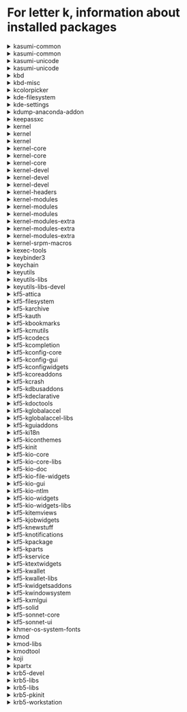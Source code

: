 # For letter k, information about installed packages

<details>
<summary>kasumi-common</summary>

```
Из репозитор : anaconda
Краткое опис : Anthy dictionary management common files between kasumi and kasumi-unicode
URL          : http://kasumi.sourceforge.jp/
Лицензия     : GPLv2+
Описание     : This package contains common files for kasumi and kasumi-unicode.
```

</details>

<details>
<summary>kasumi-common</summary>

```
Из репозитор : updates-testing
Краткое опис : Anthy dictionary management common files between kasumi and kasumi-unicode
URL          : http://kasumi.sourceforge.jp/
Лицензия     : GPLv2+
Описание     : This package contains common files for kasumi and kasumi-unicode.
```

</details>

<details>
<summary>kasumi-unicode</summary>

```
Из репозитор : anaconda
Краткое опис : An anthy-unicode dictionary management tool
URL          : http://kasumi.sourceforge.jp/
Лицензия     : GPLv2+
Описание     : Kasumi-unicode is a dictionary management tool for Anthy-unicode.
```

</details>

<details>
<summary>kasumi-unicode</summary>

```
Из репозитор : updates-testing
Краткое опис : An anthy-unicode dictionary management tool
URL          : http://kasumi.sourceforge.jp/
Лицензия     : GPLv2+
Описание     : Kasumi-unicode is a dictionary management tool for Anthy-unicode.
```

</details>

<details>
<summary>kbd</summary>

```
Из репозитор : anaconda
Краткое опис : Tools for configuring the console (keyboard, virtual terminals, etc.)
URL          : http://www.kbd-project.org/
Лицензия     : GPLv2+
Описание     : The kbd package contains tools for managing a Linux
             : system's console's behavior, including the keyboard, the screen
             : fonts, the virtual terminals and font files.
```

</details>

<details>
<summary>kbd-misc</summary>

```
Из репозитор : anaconda
Краткое опис : Data for kbd package
URL          : http://www.kbd-project.org/
Лицензия     : GPLv2+
Описание     : The kbd-misc package contains data for kbd package - console fonts,
             : keymaps etc. Please note that kbd-misc is not helpful without kbd.
```

</details>

<details>
<summary>kcolorpicker</summary>

```
Из репозитор : fedora
Краткое опис : QToolButton control with color popup menu
URL          : https://github.com/ksnip/kColorPicker
Лицензия     : LGPLv3+
Описание     : QToolButton with color popup menu which lets you select a color.
             : 
             : The popup features a color dialog button which can be used to add
             : custom colors to the popup menu.
```

</details>

<details>
<summary>kde-filesystem</summary>

```
Из репозитор : fedora
Краткое опис : KDE filesystem layout
Лицензия     : Public Domain
Описание     : This package provides some directories that are required/used by KDE.
```

</details>

<details>
<summary>kde-settings</summary>

```
Из репозитор : fedora
Краткое опис : Config files for kde
URL          : https://pagure.io/fedora-kde/kde-settings
Лицензия     : MIT
Описание     : Config files for kde.
```

</details>

<details>
<summary>kdump-anaconda-addon</summary>

```
Из репозитор : anaconda
Краткое опис : Kdump configuration anaconda addon
URL          : https://github.com/daveyoung/kdump-anaconda-addon
Лицензия     : GPLv2
Описание     : Kdump anaconda addon
```

</details>

<details>
<summary>keepassxc</summary>

```
Из репозитор : fedora
Краткое опис : Cross-platform password manager
URL          : http://www.keepassxc.org/
Лицензия     : Boost and BSD and CC0 and GPLv3 and LGPLv2 and LGPLv2+ and LGPLv3+ and Public Domain
Описание     : KeePassXC is a community fork of KeePassX
             : KeePassXC is an application for people with extremely high demands on secure
             : personal data management.
             : KeePassXC saves many different information e.g. user names, passwords, urls,
             : attachemts and comments in one single database. For a better management
             : user-defined titles and icons can be specified for each single entry.
             : Furthermore the entries are sorted in groups, which are customizable as well.
             : The integrated search function allows to search in a single group or the
             : complete database.
             : KeePassXC offers a little utility for secure password generation. The password
             : generator is very customizable, fast and easy to use. Especially someone who
             : generates passwords frequently will appreciate this feature.
             : The complete database is always encrypted either with AES (alias Rijndael) or
             : Twofish encryption algorithm using a 256 bit key. Therefore the saved
             : information can be considered as quite safe.
```

</details>

<details>
<summary>kernel</summary>

```
Из репозитор : updates-testing
Краткое опис : The Linux kernel
URL          : https://www.kernel.org/
Лицензия     : GPLv2 and Redistributable, no modification permitted
Описание     : The kernel meta package
```

</details>

<details>
<summary>kernel</summary>

```
Из репозитор : updates-testing
Краткое опис : The Linux kernel
URL          : https://www.kernel.org/
Лицензия     : GPLv2 and Redistributable, no modification permitted
Описание     : The kernel meta package
```

</details>

<details>
<summary>kernel</summary>

```
Из репозитор : updates-testing
Краткое опис : The Linux kernel
URL          : https://www.kernel.org/
Лицензия     : GPLv2 and Redistributable, no modification permitted
Описание     : The kernel meta package
```

</details>

<details>
<summary>kernel-core</summary>

```
Из репозитор : updates-testing
Краткое опис : The Linux kernel
URL          : https://www.kernel.org/
Лицензия     : GPLv2 and Redistributable, no modification permitted
Описание     : The kernel package contains the Linux kernel (vmlinuz), the core of any
             : Linux operating system.  The kernel handles the basic functions
             : of the operating system: memory allocation, process allocation, device
             : input and output, etc.
```

</details>

<details>
<summary>kernel-core</summary>

```
Из репозитор : updates-testing
Краткое опис : The Linux kernel
URL          : https://www.kernel.org/
Лицензия     : GPLv2 and Redistributable, no modification permitted
Описание     : The kernel package contains the Linux kernel (vmlinuz), the core of any
             : Linux operating system.  The kernel handles the basic functions
             : of the operating system: memory allocation, process allocation, device
             : input and output, etc.
```

</details>

<details>
<summary>kernel-core</summary>

```
Из репозитор : updates-testing
Краткое опис : The Linux kernel
URL          : https://www.kernel.org/
Лицензия     : GPLv2 and Redistributable, no modification permitted
Описание     : The kernel package contains the Linux kernel (vmlinuz), the core of any
             : Linux operating system.  The kernel handles the basic functions
             : of the operating system: memory allocation, process allocation, device
             : input and output, etc.
```

</details>

<details>
<summary>kernel-devel</summary>

```
Из репозитор : updates-testing
Краткое опис : Development package for building kernel modules to match the kernel
URL          : https://www.kernel.org/
Лицензия     : GPLv2 and Redistributable, no modification permitted
Описание     : This package provides kernel headers and makefiles sufficient to build modules
             : against the kernel package.
```

</details>

<details>
<summary>kernel-devel</summary>

```
Из репозитор : updates-testing
Краткое опис : Development package for building kernel modules to match the kernel
URL          : https://www.kernel.org/
Лицензия     : GPLv2 and Redistributable, no modification permitted
Описание     : This package provides kernel headers and makefiles sufficient to build modules
             : against the kernel package.
```

</details>

<details>
<summary>kernel-devel</summary>

```
Из репозитор : updates-testing
Краткое опис : Development package for building kernel modules to match the kernel
URL          : https://www.kernel.org/
Лицензия     : GPLv2 and Redistributable, no modification permitted
Описание     : This package provides kernel headers and makefiles sufficient to build modules
             : against the kernel package.
```

</details>

<details>
<summary>kernel-headers</summary>

```
Из репозитор : updates-testing
Краткое опис : Header files for the Linux kernel for use by glibc
URL          : http://www.kernel.org/
Лицензия     : GPLv2
Описание     : Kernel-headers includes the C header files that specify the interface
             : between the Linux kernel and userspace libraries and programs.  The
             : header files define structures and constants that are needed for
             : building most standard programs and are also needed for rebuilding the
             : glibc package.
```

</details>

<details>
<summary>kernel-modules</summary>

```
Из репозитор : updates-testing
Краткое опис : kernel modules to match the core kernel
URL          : https://www.kernel.org/
Лицензия     : GPLv2 and Redistributable, no modification permitted
Описание     : This package provides commonly used kernel modules for the core kernel package.
```

</details>

<details>
<summary>kernel-modules</summary>

```
Из репозитор : updates-testing
Краткое опис : kernel modules to match the core kernel
URL          : https://www.kernel.org/
Лицензия     : GPLv2 and Redistributable, no modification permitted
Описание     : This package provides commonly used kernel modules for the core kernel package.
```

</details>

<details>
<summary>kernel-modules</summary>

```
Из репозитор : updates-testing
Краткое опис : kernel modules to match the core kernel
URL          : https://www.kernel.org/
Лицензия     : GPLv2 and Redistributable, no modification permitted
Описание     : This package provides commonly used kernel modules for the core kernel package.
```

</details>

<details>
<summary>kernel-modules-extra</summary>

```
Из репозитор : updates-testing
Краткое опис : Extra kernel modules to match the kernel
URL          : https://www.kernel.org/
Лицензия     : GPLv2 and Redistributable, no modification permitted
Описание     : This package provides less commonly used kernel modules for the kernel package.
```

</details>

<details>
<summary>kernel-modules-extra</summary>

```
Из репозитор : updates-testing
Краткое опис : Extra kernel modules to match the kernel
URL          : https://www.kernel.org/
Лицензия     : GPLv2 and Redistributable, no modification permitted
Описание     : This package provides less commonly used kernel modules for the kernel package.
```

</details>

<details>
<summary>kernel-modules-extra</summary>

```
Из репозитор : updates-testing
Краткое опис : Extra kernel modules to match the kernel
URL          : https://www.kernel.org/
Лицензия     : GPLv2 and Redistributable, no modification permitted
Описание     : This package provides less commonly used kernel modules for the kernel package.
```

</details>

<details>
<summary>kernel-srpm-macros</summary>

```
Из репозитор : fedora
Краткое опис : RPM macros that list arches the full kernel is built on
URL          : https://src.fedoraproject.org/rpms/kernel-srpm-macros
Лицензия     : MIT
Описание     : This packages contains the rpm macro that list what arches
             : the full kernel is built on.
             : The variable to use is kernel_arches.
```

</details>

<details>
<summary>kexec-tools</summary>

```
Из репозитор : anaconda
Краткое опис : The kexec/kdump userspace component
Лицензия     : GPLv2
Описание     : kexec-tools provides /sbin/kexec binary that facilitates a new
             : kernel to boot using the kernel's kexec feature either on a
             : normal or a panic reboot. This package contains the /sbin/kexec
             : binary and ancillary utilities that together form the userspace
             : component of the kernel's kexec feature.
```

</details>

<details>
<summary>keybinder3</summary>

```
Из репозитор : anaconda
Краткое опис : A library for registering global keyboard shortcuts
URL          : https://github.com/kupferlauncher/keybinder
Лицензия     : MIT
Описание     : Keybinder is a library for registering global keyboard shortcuts.
             : Keybinder works with GTK-based applications using the X Window System.
             : 
             : The library contains:
             : - A C library, libkeybinder
             : - Gobject-Introspection bindings
```

</details>

<details>
<summary>keychain</summary>

```
Из репозитор : fedora
Краткое опис : Agent manager for OpenSSH, ssh.com, Sun SSH, and GnuPG
URL          : https://www.funtoo.org/Keychain
Лицензия     : GPLv2
Описание     : Keychain is a manager for OpenSSH, ssh.com, Sun SSH and GnuPG agents.
             : It acts as a front-end to the agents, allowing you to easily have one
             : long-running agent process per system, rather than per login session.
             : This dramatically reduces the number of times you need to enter your
             : passphrase from once per new login session to once every time your
             : local machine is rebooted.
```

</details>

<details>
<summary>keyutils</summary>

```
Из репозитор : anaconda
Краткое опис : Linux Key Management Utilities
URL          : http://people.redhat.com/~dhowells/keyutils/
Лицензия     : GPLv2+ and LGPLv2+
Описание     : Utilities to control the kernel key management facility and to provide
             : a mechanism by which the kernel call back to user space to get a key
             : instantiated.
```

</details>

<details>
<summary>keyutils-libs</summary>

```
Из репозитор : anaconda
Краткое опис : Key utilities library
URL          : http://people.redhat.com/~dhowells/keyutils/
Лицензия     : GPLv2+ and LGPLv2+
Описание     : This package provides a wrapper library for the key management facility system
             : calls.
```

</details>

<details>
<summary>keyutils-libs-devel</summary>

```
Из репозитор : fedora
Краткое опис : Development package for building Linux key management utilities
URL          : http://people.redhat.com/~dhowells/keyutils/
Лицензия     : GPLv2+ and LGPLv2+
Описание     : This package provides headers and libraries for building key utilities.
```

</details>

<details>
<summary>kf5-attica</summary>

```
Из репозитор : updates-testing
Краткое опис : KDE Frameworks Tier 1 Addon with Open Collaboration Services API
URL          : https://invent.kde.org/frameworks/attica
Лицензия     : LGPLv2+
Описание     : Attica is a Qt library that implements the Open Collaboration Services
             : API version 1.4.
```

</details>

<details>
<summary>kf5-filesystem</summary>

```
Из репозитор : updates-testing
Краткое опис : Filesystem for KDE Frameworks 5
URL          : http://www.kde.org
Лицензия     : BSD
Описание     : Filesystem for KDE Frameworks 5.
```

</details>

<details>
<summary>kf5-karchive</summary>

```
Из репозитор : updates-testing
Краткое опис : KDE Frameworks 5 Tier 1 addon with archive functions
URL          : https://invent.kde.org/frameworks/karchive
Лицензия     : LGPLv2+ and BSD
Описание     : KDE Frameworks 5 Tier 1 addon with archive functions.
```

</details>

<details>
<summary>kf5-kauth</summary>

```
Из репозитор : updates-testing
Краткое опис : KDE Frameworks 5 Tier 2 integration module to perform actions as privileged user
URL          : https://invent.kde.org/frameworks/kauth
Лицензия     : LGPLv2+
Описание     : KAuth is a framework to let applications perform actions as a privileged user.
```

</details>

<details>
<summary>kf5-kbookmarks</summary>

```
Из репозитор : updates-testing
Краткое опис : KDE Frameworks 5 Tier 3 addon for bookmarks manipulation
URL          : https://invent.kde.org/frameworks/kbookmarks
Лицензия     : LGPLv2+
Описание     : KBookmarks lets you access and manipulate bookmarks stored using the
             : XBEL format.
```

</details>

<details>
<summary>kf5-kcmutils</summary>

```
Из репозитор : updates-testing
Краткое опис : KDE Frameworks 5 Tier 3 addon with extra API to write KConfigModules
URL          : https://invent.kde.org/frameworks/kcmutils
Лицензия     : LGPLv2+
Описание     : KCMUtils provides various classes to work with KCModules. KCModules can be
             : created with the KConfigWidgets framework.
```

</details>

<details>
<summary>kf5-kcodecs</summary>

```
Из репозитор : updates-testing
Краткое опис : KDE Frameworks 5 Tier 1 addon with string manipulation methods
URL          : https://invent.kde.org/frameworks/kcodecs
Лицензия     : GPLv2+ and LGPLv2+ and BSD
Описание     : KDE Frameworks 5 Tier 1 addon with string manipulation methods.
```

</details>

<details>
<summary>kf5-kcompletion</summary>

```
Из репозитор : updates-testing
Краткое опис : KDE Frameworks 5 Tier 2 addon with auto completion widgets and classes
URL          : https://invent.kde.org/frameworks/kcompletion
Лицензия     : LGPLv2+
Описание     : KCompletion provides widgets with advanced completion support as well as a
             : lower-level completion class which can be used with your own widgets.
```

</details>

<details>
<summary>kf5-kconfig-core</summary>

```
Из репозитор : updates-testing
Краткое опис : Non-GUI part of KConfig framework
URL          : https://invent.kde.org/frameworks/kconfig
Лицензия     : GPLv2+ and LGPLv2+ and MIT
Описание     : KConfigCore provides access to the configuration files themselves. It features
             : centralized definition and lock-down (kiosk) support.
```

</details>

<details>
<summary>kf5-kconfig-gui</summary>

```
Из репозитор : updates-testing
Краткое опис : GUI part of KConfig framework
URL          : https://invent.kde.org/frameworks/kconfig
Лицензия     : GPLv2+ and LGPLv2+ and MIT
Описание     : KConfigGui provides a way to hook widgets to the configuration so that they are
             : automatically initialized from the configuration and automatically propagate
             : their changes to their respective configuration files.
```

</details>

<details>
<summary>kf5-kconfigwidgets</summary>

```
Из репозитор : updates-testing
Краткое опис : KDE Frameworks 5 Tier 3 addon for creating configuration dialogs
URL          : https://invent.kde.org/frameworks/kconfigwidgets
Лицензия     : GPLv2+ and LGPLv2+ and MIT
Описание     : KConfigWidgets provides easy-to-use classes to create configuration dialogs, as
             : well as a set of widgets which uses KConfig to store their settings.
```

</details>

<details>
<summary>kf5-kcoreaddons</summary>

```
Из репозитор : updates-testing
Краткое опис : KDE Frameworks 5 Tier 1 addon with various classes on top of QtCore
URL          : https://invent.kde.org/frameworks/kcoreaddons
Лицензия     : LGPLv2+
Описание     : KCoreAddons provides classes built on top of QtCore to perform various tasks
             : such as manipulating mime types, autosaving files, creating backup files,
             : generating random sequences, performing text manipulations such as macro
             : replacement, accessing user information and many more.
```

</details>

<details>
<summary>kf5-kcrash</summary>

```
Из репозитор : updates-testing
Краткое опис : KDE Frameworks 5 Tier 2 addon for handling application crashes
URL          : https://invent.kde.org/frameworks/kcrash
Лицензия     : LGPLv2+
Описание     : KCrash provides support for intercepting and handling application crashes.
```

</details>

<details>
<summary>kf5-kdbusaddons</summary>

```
Из репозитор : updates-testing
Краткое опис : KDE Frameworks 5 Tier 1 addon with various classes on top of QtDBus
URL          : https://invent.kde.org/frameworks/kdbusaddons
Лицензия     : LGPLv2+
Описание     : KDBusAddons provides convenience classes on top of QtDBus, as well as an API to
             : create KDED modules.
```

</details>

<details>
<summary>kf5-kdeclarative</summary>

```
Из репозитор : updates-testing
Краткое опис : KDE Frameworks 5 Tier 3 addon for Qt declarative
URL          : https://invent.kde.org/frameworks/kdeclarative
Лицензия     : LGPLv2+
Описание     : KDE Frameworks 5 Tier 3 addon for Qt declarative
```

</details>

<details>
<summary>kf5-kdoctools</summary>

```
Из репозитор : updates-testing
Краткое опис : KDE Frameworks 5 Tier 2 addon for generating documentation
URL          : https://invent.kde.org/frameworks/kdoctools
Лицензия     : GPLv2+ and MIT
Описание     : Provides tools to generate documentation in various format from DocBook files.
```

</details>

<details>
<summary>kf5-kglobalaccel</summary>

```
Из репозитор : updates-testing
Краткое опис : KDE Frameworks 5 Tier 3 integration module for global shortcuts
URL          : https://invent.kde.org/frameworks/kglobalaccel
Лицензия     : LGPLv2+
Описание     : KDE Frameworks 5 Tier 3 integration module for global shortcuts.
```

</details>

<details>
<summary>kf5-kglobalaccel-libs</summary>

```
Из репозитор : updates-testing
Краткое опис : Runtime libraries for kf5-kglobalaccel
URL          : https://invent.kde.org/frameworks/kglobalaccel
Лицензия     : LGPLv2+
Описание     : Runtime libraries for kf5-kglobalaccel.
```

</details>

<details>
<summary>kf5-kguiaddons</summary>

```
Из репозитор : updates-testing
Краткое опис : KDE Frameworks 5 Tier 1 addon with various classes on top of QtGui
URL          : https://invent.kde.org/frameworks/kguiaddons
Лицензия     : GPLv2+ and LGPLv2+
Описание     : KDBusAddons provides convenience classes on top of QtGui.
```

</details>

<details>
<summary>kf5-ki18n</summary>

```
Из репозитор : updates-testing
Краткое опис : KDE Frameworks 5 Tier 1 addon for localization
URL          : https://invent.kde.org/frameworks/ki18n
Лицензия     : LGPLv2+
Описание     : KDE Frameworks 5 Tier 1 addon for localization.
```

</details>

<details>
<summary>kf5-kiconthemes</summary>

```
Из репозитор : updates-testing
Краткое опис : KDE Frameworks 5 Tier 3 integration module with icon themes
URL          : https://api.kde.org/frameworks/kiconthemes/
Лицензия     : LGPLv2+ and GPLv2+
Описание     : KDE Frameworks 5 Tier 3 integration module with icon themes
```

</details>

<details>
<summary>kf5-kinit</summary>

```
Из репозитор : updates-testing
Краткое опис : KDE Frameworks 5 tier 3 solution for process launching
URL          : https://invent.kde.org/frameworks/kinit
Лицензия     : LGPLv2+ and BSD
Описание     : kdeinit is a process launcher somewhat similar to the famous init used for
             : booting UNIX.
             : 
             : It launches processes by forking and then loading a dynamic library which should
             : contain a 'kdemain(...)' function.
```

</details>

<details>
<summary>kf5-kio-core</summary>

```
Из репозитор : updates-testing
Краткое опис : Core components of the KIO Framework
URL          : https://invent.kde.org/frameworks/kio
Лицензия     : GPLv2+ and MIT and BSD
Описание     : KIOCore library provides core non-GUI components for working with KIO.
```

</details>

<details>
<summary>kf5-kio-core-libs</summary>

```
Из репозитор : updates-testing
Краткое опис : Runtime libraries for KIO Core
URL          : https://invent.kde.org/frameworks/kio
Лицензия     : GPLv2+ and MIT and BSD
Описание     : Runtime libraries for KIO Core.
```

</details>

<details>
<summary>kf5-kio-doc</summary>

```
Из репозитор : updates-testing
Краткое опис : Documentation files for kf5-kio
URL          : https://invent.kde.org/frameworks/kio
Лицензия     : GPLv2+ and MIT and BSD
Описание     : Documentation for kf5-kio.
```

</details>

<details>
<summary>kf5-kio-file-widgets</summary>

```
Из репозитор : updates-testing
Краткое опис : Widgets for file-handling for KIO Framework
URL          : https://invent.kde.org/frameworks/kio
Лицензия     : GPLv2+ and MIT and BSD
Описание     : The KIOFileWidgets library provides the file selection dialog and
             : its components.
```

</details>

<details>
<summary>kf5-kio-gui</summary>

```
Из репозитор : updates-testing
Краткое опис : Gui components for the KIO Framework
URL          : https://invent.kde.org/frameworks/kio
Лицензия     : GPLv2+ and MIT and BSD
Описание     : Gui components for the KIO Framework.
```

</details>

<details>
<summary>kf5-kio-ntlm</summary>

```
Из репозитор : updates-testing
Краткое опис : NTLM support for KIO Framework
URL          : https://invent.kde.org/frameworks/kio
Лицензия     : GPLv2+ and MIT and BSD
Описание     : KIONTLM provides support for NTLM authentication mechanism in KIO
```

</details>

<details>
<summary>kf5-kio-widgets</summary>

```
Из репозитор : updates-testing
Краткое опис : Widgets for KIO Framework
URL          : https://invent.kde.org/frameworks/kio
Лицензия     : GPLv2+ and MIT and BSD
Описание     : KIOWidgets contains classes that provide generic job control, progress
             : reporting, etc.
```

</details>

<details>
<summary>kf5-kio-widgets-libs</summary>

```
Из репозитор : updates-testing
Краткое опис : Runtime libraries for KIO Widgets library
URL          : https://invent.kde.org/frameworks/kio
Лицензия     : GPLv2+ and MIT and BSD
Описание     : Runtime libraries for KIO Widgets library.
```

</details>

<details>
<summary>kf5-kitemviews</summary>

```
Из репозитор : updates-testing
Краткое опис : KDE Frameworks 5 Tier 1 addon with item views
URL          : https://invent.kde.org/frameworks/kitemviews
Лицензия     : GPLv2+ and LGPLv2+
Описание     : KDE Frameworks 5 Tier 1 addon with item views.
```

</details>

<details>
<summary>kf5-kjobwidgets</summary>

```
Из репозитор : updates-testing
Краткое опис : KDE Frameworks 5 Tier 2 addon for KJobs
URL          : https://invent.kde.org/frameworks/kjobwidgets
Лицензия     : LGPLv2+
Описание     : KDE Frameworks 5 Tier 2 addon for KJobs
```

</details>

<details>
<summary>kf5-knewstuff</summary>

```
Из репозитор : updates-testing
Краткое опис : KDE Frameworks 5 Tier 3 module for downloading application assets
URL          : https://invent.kde.org/frameworks/knewstuff
Лицензия     : LGPLv2+
Описание     : KDE Frameworks 5 Tier 3 module for downloading and sharing additional
             : application data like plugins, themes, motives, etc.
```

</details>

<details>
<summary>kf5-knotifications</summary>

```
Из репозитор : updates-testing
Краткое опис : KDE Frameworks 5 Tier 2 solution with abstraction for system notifications
URL          : https://invent.kde.org/frameworks/knotifications
Лицензия     : LGPLv2+
Описание     : KDE Frameworks 5 Tier 3 solution with abstraction for system
             : notifications.
```

</details>

<details>
<summary>kf5-kpackage</summary>

```
Из репозитор : updates-testing
Краткое опис : KDE Frameworks 5 Tier 2 library to load and install packages as plugins
URL          : https://invent.kde.org/frameworks/kpackage
Лицензия     : LGPLv2+
Описание     : KDE Frameworks 5 Tier 2 library to load and install non-binary packages as
             : if they were plugins.
```

</details>

<details>
<summary>kf5-kparts</summary>

```
Из репозитор : updates-testing
Краткое опис : KDE Frameworks 5 Tier 3 solution for KParts
URL          : https://invent.kde.org/frameworks/kparts
Лицензия     : GPLv2+
Описание     : KDE Frameworks 5 Tier 3 solution for KParts
```

</details>

<details>
<summary>kf5-kservice</summary>

```
Из репозитор : updates-testing
Краткое опис : KDE Frameworks 5 Tier 3 solution for advanced plugin and service introspection
URL          : https://invent.kde.org/frameworks/kservice
Лицензия     : LGPLv2
Описание     : KDE Frameworks 5 Tier 3 solution for advanced plugin and service
             : introspection.
```

</details>

<details>
<summary>kf5-ktextwidgets</summary>

```
Из репозитор : updates-testing
Краткое опис : KDE Frameworks 5 Tier 3 addon with advanced text editing widgets
URL          : https://invent.kde.org/frameworks/ktextwidgets
Лицензия     : LGPLv2+
Описание     : KDE Frameworks 5 Tier 3 addon with advanced text edting widgets.
```

</details>

<details>
<summary>kf5-kwallet</summary>

```
Из репозитор : updates-testing
Краткое опис : KDE Frameworks 5 Tier 3 solution for password management
URL          : https://invent.kde.org/frameworks/kwallet
Лицензия     : LGPLv2+
Описание     : KWallet is a secure and unified container for user passwords.
```

</details>

<details>
<summary>kf5-kwallet-libs</summary>

```
Из репозитор : updates-testing
Краткое опис : KWallet framework libraries
URL          : https://invent.kde.org/frameworks/kwallet
Лицензия     : LGPLv2+
Описание     : Provides API to access KWallet data from applications.
```

</details>

<details>
<summary>kf5-kwidgetsaddons</summary>

```
Из репозитор : updates-testing
Краткое опис : KDE Frameworks 5 Tier 1 addon with various classes on top of QtWidgets
URL          : https://invent.kde.org/frameworks/kwidgetsaddons
Лицензия     : GPLv2+ and LGPLv2+
Описание     : KDE Frameworks 5 Tier 1 addon with various classes on top of QtWidgets.
```

</details>

<details>
<summary>kf5-kwindowsystem</summary>

```
Из репозитор : updates-testing
Краткое опис : KDE Frameworks 5 Tier 1 integration module with classes for windows management
URL          : https://invent.kde.org/frameworks/kwindowsystem
Лицензия     : LGPLv2+ and MIT
Описание     : KDE Frameworks Tier 1 integration module that provides classes for managing and
             : working with windows.
```

</details>

<details>
<summary>kf5-kxmlgui</summary>

```
Из репозитор : updates-testing
Краткое опис : KDE Frameworks 5 Tier 3 solution for user-configurable main windows
URL          : https://invent.kde.org/frameworks/kxmlgui
Лицензия     : GPLv2+ and LGPLv2+
Описание     : KDE Frameworks 5 Tier 3 solution for user-configurable main windows.
```

</details>

<details>
<summary>kf5-solid</summary>

```
Из репозитор : updates-testing
Краткое опис : KDE Frameworks 5 Tier 1 integration module that provides hardware information
URL          : https://solid.kde.org/
Лицензия     : LGPLv2+
Описание     : Solid provides the following features for application developers:
             :  - Hardware Discovery
             :  - Power Management
             :  - Network Management
```

</details>

<details>
<summary>kf5-sonnet-core</summary>

```
Из репозитор : updates-testing
Краткое опис : Non-gui part of the Sonnet framework
URL          : https://invent.kde.org/frameworks/sonnet
Лицензия     : LGPLv2+
Описание     : Non-gui part of the Sonnet framework provides low-level spell checking tools
```

</details>

<details>
<summary>kf5-sonnet-ui</summary>

```
Из репозитор : updates-testing
Краткое опис : GUI part of the Sonnet framework
URL          : https://invent.kde.org/frameworks/sonnet
Лицензия     : LGPLv2+
Описание     : GUI part of the Sonnet framework provides widgets with spell checking support.
```

</details>

<details>
<summary>khmer-os-system-fonts</summary>

```
Из репозитор : anaconda
Краткое опис : System font
URL          : http://www.khmeros.info/en/fonts
Лицензия     : LGPLv2+
Описание     : 
             : The Khmer OS fonts include Khmer and Latin alphabets, and they have equivalent
             : sizes for Khmer and English alphabets, so that when texts mix both it is not
             : necessary to have different point sizes for the text in each language.
             : 
             : They were created by Danh Hong of the Cambodian Open Institute.
             : 
             : This package provides System font family.
```

</details>

<details>
<summary>kmod</summary>

```
Из репозитор : anaconda
Краткое опис : Linux kernel module management utilities
URL          : http://git.kernel.org/?p=utils/kernel/kmod/kmod.git;a=summary
Лицензия     : GPLv2+
Описание     : The kmod package provides various programs needed for automatic
             : loading and unloading of modules under 2.6, 3.x, and later kernels, as well
             : as other module management programs. Device drivers and filesystems are two
             : examples of loaded and unloaded modules.
```

</details>

<details>
<summary>kmod-libs</summary>

```
Из репозитор : anaconda
Краткое опис : Libraries to handle kernel module loading and unloading
URL          : http://git.kernel.org/?p=utils/kernel/kmod/kmod.git;a=summary
Лицензия     : LGPLv2+
Описание     : The kmod-libs package provides runtime libraries for any application that
             : wishes to load or unload Linux kernel modules from the running system.
```

</details>

<details>
<summary>kmodtool</summary>

```
Из репозитор : fedora
Краткое опис : Tool for building kmod packages
URL          : http://rpmfusion.org/Packaging/KernelModules/Kmods2
Лицензия     : MIT
Описание     : This package contains tools and list of recent kernels that get used when
             : building kmod-packages.
```

</details>

<details>
<summary>koji</summary>

```
Из репозитор : fedora
Краткое опис : Build system tools
URL          : https://pagure.io/koji/
Лицензия     : LGPLv2 and GPLv2+
Описание     : Koji is a system for building and tracking RPMS.  The base package
             : contains shared libraries and the command-line interface.
```

</details>

<details>
<summary>kpartx</summary>

```
Из репозитор : anaconda
Краткое опис : Partition device manager for device-mapper devices
URL          : http://christophe.varoqui.free.fr/
Лицензия     : GPLv2
Описание     : kpartx manages partition creation and removal for device-mapper devices.
```

</details>

<details>
<summary>krb5-devel</summary>

```
Из репозитор : updates-testing
Краткое опис : Development files needed to compile Kerberos 5 programs
URL          : https://web.mit.edu/kerberos/www/
Лицензия     : MIT
Описание     : Kerberos is a network authentication system. The krb5-devel package
             : contains the header files and libraries needed for compiling Kerberos
             : 5 programs. If you want to develop Kerberos-aware programs, you need
             : to install this package.
```

</details>

<details>
<summary>krb5-libs</summary>

```
Из репозитор : anaconda
Краткое опис : The non-admin shared libraries used by Kerberos 5
URL          : https://web.mit.edu/kerberos/www/
Лицензия     : MIT
Описание     : Kerberos is a network authentication system. The krb5-libs package
             : contains the shared libraries needed by Kerberos 5. If you are using
             : Kerberos, you need to install this package.
```

</details>

<details>
<summary>krb5-libs</summary>

```
Из репозитор : updates-testing
Краткое опис : The non-admin shared libraries used by Kerberos 5
URL          : https://web.mit.edu/kerberos/www/
Лицензия     : MIT
Описание     : Kerberos is a network authentication system. The krb5-libs package
             : contains the shared libraries needed by Kerberos 5. If you are using
             : Kerberos, you need to install this package.
```

</details>

<details>
<summary>krb5-pkinit</summary>

```
Из репозитор : fedora
Краткое опис : The PKINIT module for Kerberos 5
URL          : https://web.mit.edu/kerberos/www/
Лицензия     : MIT
Описание     : Kerberos is a network authentication system. The krb5-pkinit
             : package contains the PKINIT plugin, which allows clients
             : to obtain initial credentials from a KDC using a private key and a
             : certificate.
```

</details>

<details>
<summary>krb5-workstation</summary>

```
Из репозитор : fedora
Краткое опис : Kerberos 5 programs for use on workstations
URL          : https://web.mit.edu/kerberos/www/
Лицензия     : MIT
Описание     : Kerberos is a network authentication system. The krb5-workstation
             : package contains the basic Kerberos programs (kinit, klist, kdestroy,
             : kpasswd). If your network uses Kerberos, this package should be
             : installed on every workstation.
```

</details>

